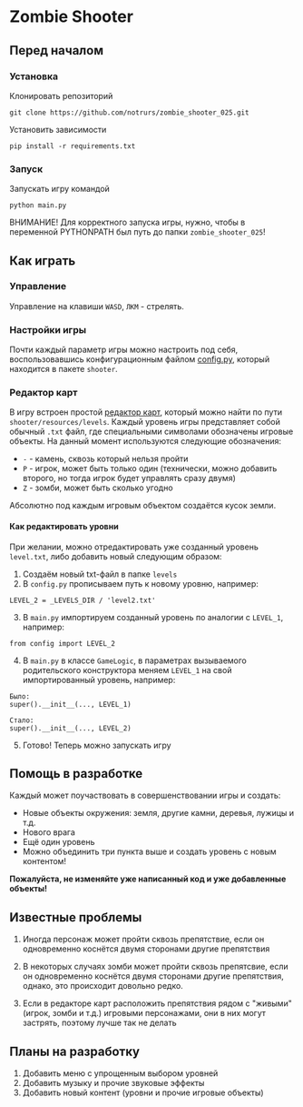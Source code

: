 # Zombie Shooter

## Перед началом

### Установка

Клонировать репозиторий
```
git clone https://github.com/notrurs/zombie_shooter_025.git
```

Установить зависимости
```
pip install -r requirements.txt
```

### Запуск

Запускать игру командой
```
python main.py
```

ВНИМАНИЕ! Для корректного запуска игры, нужно, чтобы в переменной PYTHONPATH был путь до папки `zombie_shooter_025`!

## Как играть

### Управление

Управление на клавиши `WASD`, `ЛКМ` - стрелять.


### Настройки игры

Почти каждый параметр игры можно настроить под себя, воспользовавшись конфигурационным файлом 
[config.py](shooter/config.py]), который находится в пакете `shooter`.

### Редактор карт

В игру встроен простой [редактор карт](shooter/resources/levels), который можно найти по пути `shooter/resources/levels`. 
Каждый уровень игры представляет собой обычный `.txt` файл, где специальными символами обозначены
игровые объекты. На данный момент используются следующие обозначения:

* `-` - камень, сквозь который нельзя пройти
* `P` - игрок, может быть только один (технически, можно добавить второго, но тогда игрок будет управлять сразу двумя)
* `Z` - зомби, может быть сколько угодно

Абсолютно под каждым игровым объектом создаётся кусок земли.

#### Как редактировать уровни

При желании, можно отредактировать уже созданный уровень `level.txt`, либо добавить новый следующим образом:

1. Создаём новый txt-файл в папке `levels`
2. В `config.py` прописываем путь к новому уровню, например:
```
LEVEL_2 = _LEVELS_DIR / 'level2.txt'
```
3. В `main.py` импортируем созданный уровень по аналогии с `LEVEL_1`, например:
```
from config import LEVEL_2
```   
4. В `main.py` в классе `GameLogic`, в параметрах вызываемого родительского конструктора меняем `LEVEL_1` на свой 
   импортированный уровень, например:
```
Было:
super().__init__(..., LEVEL_1)

Стало:
super().__init__(..., LEVEL_2)
```
5. Готово! Теперь можно запускать игру

## Помощь в разработке

Каждый может поучаствовать в совершенствовании игры и создать:

* Новые объекты окружения: земля, другие камни, деревья, лужицы и т.д.
* Нового врага
* Ещё один уровень
* Можно объединить три пункта выше и создать уровень с новым контентом!

**Пожалуйста, не изменяйте уже написанный код и уже добавленные объекты!**

## Известные проблемы

1. Иногда персонаж может пройти сквозь препятствие, если он одновременно коснётся двумя сторонами другие препятствия

2. В некоторых случаях зомби может пройти сквозь препятсвие, если он одновременно коснётся двумя сторонами другие 
   препятствия, однако, это происходит довольно редко.

3. Если в редакторе карт расположить препятствия рядом с "живыми" (игрок, зомби и т.д.) игровыми персонажами, 
   они в них могут застрять, поэтому лучше так не делать

## Планы на разработку

1. Добавить меню с упрощенным выбором уровней
2. Добавить музыку и прочие звуковые эффекты
3. Добавить новый контент (уровни и прочие игровые объекты)